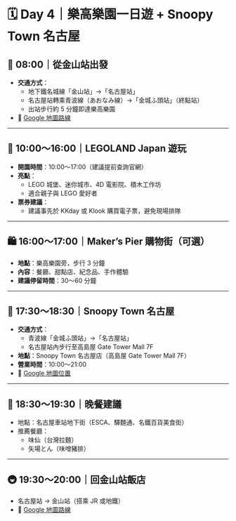 
# 🗓 Day 4｜樂高樂園一日遊 + Snoopy Town 名古屋

## 🧳 08:00｜從金山站出發
- **交通方式**：
  - 地下鐵名城線「金山站」→「名古屋站」
  - 名古屋站轉乘青波線（あおなみ線）→「金城ふ頭站」（終點站）
  - 出站步行約 5 分鐘即達樂高樂園
- 🔗 [Google 地圖路線](https://www.google.com/maps/dir/金山駅,+名古屋/LEGOLAND+Japan,+金城ふ頭,+名古屋)

---

## 🧱 10:00～16:00｜LEGOLAND Japan 遊玩
- **開園時間**：10:00～17:00（建議提前查詢官網）
- **亮點**：
  - LEGO 城堡、迷你城市、4D 電影院、積木工作坊
  - 適合親子與 LEGO 愛好者
- **票券建議**：
  - 建議事先於 KKday 或 Klook 購買電子票，避免現場排隊

---

## 🛍 16:00～17:00｜Maker’s Pier 購物街（可選）
- **地點**：樂高樂園旁，步行 3 分鐘
- **內容**：餐廳、甜點店、紀念品、手作體驗
- **建議停留時間**：30～60 分鐘

---

## 🐶 17:30～18:30｜Snoopy Town 名古屋
- **交通方式**：
  - 青波線「金城ふ頭站」→「名古屋站」
  - 名古屋站內步行至高島屋 Gate Tower Mall 7F
- **地點**：Snoopy Town 名古屋店（高島屋 Gate Tower Mall 7F）
- **營業時間**：10:00～21:00
- 🔗 [Google 地圖位置](https://www.google.com/maps/place/Snoopy+Town+Shop+Nagoya/@35.170915,136.884137,17z)

---

## 🍱 18:30～19:30｜晚餐建議
- 地點：名古屋車站地下街（ESCA、驛麵通、名鐵百貨美食街）
- 推薦餐廳：
  - 味仙（台灣拉麵）
  - 矢場とん（味噌豬排）

---

## 🚇 19:30～20:00｜回金山站飯店
- 名古屋站 → 金山站（搭乘 JR 或地鐵）
- 🔗 [Google 地圖路線](https://www.google.com/maps/dir/名古屋駅,+日本愛知縣名古屋市中村區/金山駅,+日本愛知縣名古屋市中區)
